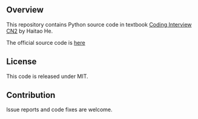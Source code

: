## Overview

This repository contains Python source code in textbook <a href="https://www.amazon.cn/dp/B06XW9TVF1/">Coding Interview CN2</a> by Haitao He.

The official source code is <a href="https://github.com/zhedahht/CodingInterviewChinese2">here</a>

## License

This code is released under MIT.

## Contribution

Issue reports and code fixes are welcome.

